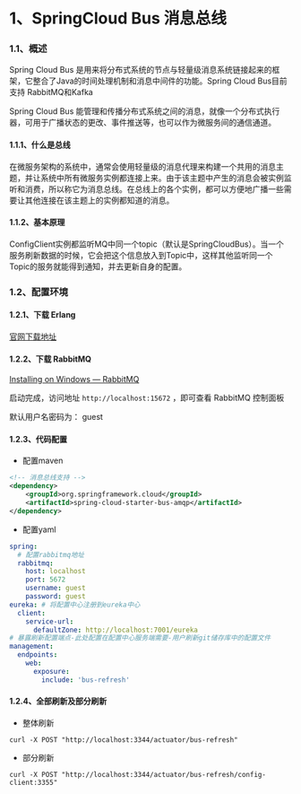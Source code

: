 # 1、SpringCloud Bus 消息总线

### 1.1、概述

Spring Cloud Bus 是用来将分布式系统的节点与轻量级消息系统链接起来的框架，它整合了Java的时间处理机制和消息中间件的功能。Spring Cloud Bus目前支持 RabbitMQ和Kafka

Spring Cloud Bus 能管理和传播分布式系统之间的消息，就像一个分布式执行器，可用于广播状态的更改、事件推送等，也可以作为微服务间的通信通道。

#### 1.1.1、什么是总线

在微服务架构的系统中，通常会使用轻量级的消息代理来构建一个共用的消息主题，并让系统中所有微服务实例都连接上来。由于该主题中产生的消息会被实例监听和消费，所以称它为消息总线。在总线上的各个实例，都可以方便地广播一些需要让其他连接在该主题上的实例都知道的消息。

#### 1.1.2、基本原理

ConfigClient实例都监听MQ中同一个topic（默认是SpringCloudBus）。当一个服务刷新数据的时候，它会把这个信息放入到Topic中，这样其他监听同一个Topic的服务就能得到通知，并去更新自身的配置。

### 1.2、配置环境

#### 1.2.1、下载 Erlang

[官网下载地址](https://www.erlang.org/downloads) 

#### 1.2.2、下载 RabbitMQ

[Installing on Windows — RabbitMQ](https://www.rabbitmq.com/install-windows.html) 

启动完成，访问地址 `http://localhost:15672` ，即可查看 RabbitMQ 控制面板

默认用户名密码为： guest

#### 1.2.3、代码配置

- 配置maven

```xml
<!-- 消息总线支持 -->
<dependency>
    <groupId>org.springframework.cloud</groupId>
    <artifactId>spring-cloud-starter-bus-amqp</artifactId>
</dependency>
```



- 配置yaml

```yaml
spring:
  # 配置rabbitmq地址
  rabbitmq:
    host: localhost
    port: 5672
    username: guest
    password: guest
eureka: # 将配置中心注册到eureka中心
  client:
    service-url:
      defaultZone: http://localhost:7001/eureka
# 暴露刷新配置端点-此处配置在配置中心服务端需要-用户刷新git储存库中的配置文件
management:
  endpoints:
    web:
      exposure:
        include: 'bus-refresh'
```



#### 1.2.4、全部刷新及部分刷新

- 整体刷新

```shell
curl -X POST "http://localhost:3344/actuator/bus-refresh"
```

- 部分刷新

```shell
curl -X POST "http://localhost:3344/actuator/bus-refresh/config-client:3355"
```



